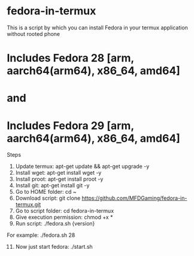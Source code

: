# fedora-in-termux
This is a script by which you can install Fedora in your termux application without rooted phone

# Includes Fedora 28 [arm, aarch64(arm64), x86_64, amd64]
# and
# Includes Fedora 29 [arm, aarch64(arm64), x86_64, amd64]

Steps
1. Update termux: apt-get update && apt-get upgrade -y
2. Install wget: apt-get install wget -y
3. Install proot: apt-get install proot -y
4. Install git: apt-get install git -y
5. Go to HOME folder: cd ~
6. Download script: git clone https://github.com/MFDGaming/fedora-in-termux.git
7. Go to script folder: cd fedora-in-termux
8. Give execution permission: chmod +x *
9. Run script: ./fedora.sh {version}

For example: ./fedora.sh 28

11. Now just start fedora: ./start.sh
